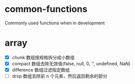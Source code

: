 # common-functions
Commonly used functions when in development

# array

- [x] chunk 
      数组按规格拆分成小数组
- [x] compact
      数组去除无效值(false, null, 0, '', undefined, NaN)
- [x] difference
      数组过滤指定数组
- [ ] drop
      数组去除前 n 个元素，然后返回剩余的部分